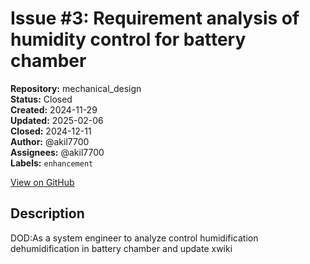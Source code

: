 # Issue #3: Requirement analysis of humidity control for battery chamber

**Repository:** mechanical_design  
**Status:** Closed  
**Created:** 2024-11-29  
**Updated:** 2025-02-06  
**Closed:** 2024-12-11  
**Author:** @akil7700  
**Assignees:** @akil7700  
**Labels:** `enhancement`  

[View on GitHub](https://github.com/Simtestlab/mechanical_design/issues/3)

## Description

DOD:As a system engineer to analyze control humidification dehumidification in battery  chamber and update xwiki 